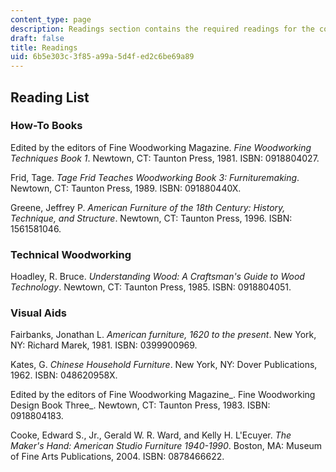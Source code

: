 ```yaml
---
content_type: page
description: Readings section contains the required readings for the course.
draft: false
title: Readings
uid: 6b5e303c-3f85-a99a-5d4f-ed2c6be69a89
---
```

## Reading List

### How-To Books

Edited by the editors of Fine Woodworking Magazine. _Fine Woodworking Techniques Book 1_. Newtown, CT: Taunton Press, 1981. ISBN: 0918804027.

Frid, Tage. _Tage Frid Teaches Woodworking Book 3: Furnituremaking_. Newtown, CT: Taunton Press, 1989. ISBN: 091880440X.

Greene, Jeffrey P. _American Furniture of the 18th Century: History, Technique, and Structure_. Newtown, CT: Taunton Press, 1996. ISBN: 1561581046.

### Technical Woodworking

Hoadley, R. Bruce. _Understanding Wood: A Craftsman's Guide to Wood Technology_. Newtown, CT: Taunton Press, 1985. ISBN: 0918804051.

### Visual Aids

Fairbanks, Jonathan L. _American furniture, 1620 to the present_. New York, NY: Richard Marek, 1981. ISBN: 0399900969.

Kates, G. _Chinese Household Furniture_. New York, NY: Dover Publications, 1962. ISBN: 048620958X.

Edited by the editors of Fine Woodworking Magazine\_. Fine Woodworking Design Book Three\_. Newtown, CT: Taunton Press, 1983. ISBN: 0918804183.

Cooke, Edward S., Jr., Gerald W. R. Ward, and Kelly H. L'Ecuyer. _The Maker's Hand: American Studio Furniture 1940-1990_. Boston, MA: Museum of Fine Arts Publications, 2004. ISBN: 0878466622.